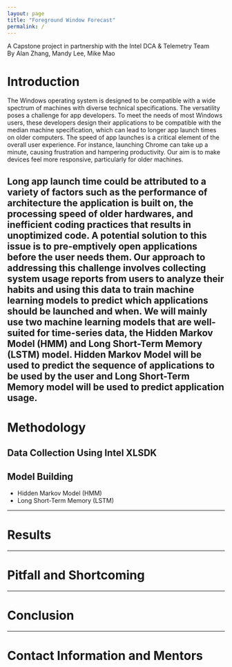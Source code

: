 ```yaml
---
layout: page
title: "Foreground Window Forecast"
permalink: /
---
```


A Capstone project in partnership with the Intel DCA & Telemetry Team <br>
By Alan Zhang, Mandy Lee, Mike Mao

# Introduction

The Windows operating system is designed to be compatible with a wide spectrum of machines with diverse technical specifications. The versatility poses a challenge for app developers. To meet the needs of most Windows users, these developers design their applications to be compatible with the median machine specification, which can lead to longer app launch times on older computers. The speed of app launches is a critical element of the overall user experience. For instance, launching Chrome can take up a minute, causing frustration and hampering productivity. Our aim is to make devices feel more responsive, particularly for older machines.

Long app launch time could be attributed to a variety of factors such as the performance of architecture the application is built on, the processing speed of older hardwares, and inefficient coding practices that results in unoptimized code. A potential solution to this issue is to pre-emptively open applications before the user needs them. Our approach to addressing this challenge involves collecting system usage reports from users to analyze their habits and using this data to train machine learning models to predict which applications should be launched and when. We will mainly use two machine learning models that are well-suited for time-series data, the Hidden Markov Model (HMM) and Long Short-Term Memory (LSTM) model. Hidden Markov Model will be used to predict the sequence of applications to be used by the user and Long Short-Term Memory model will be used to predict application usage.
---
# Methodology
## Data Collection Using Intel XLSDK
## Model Building
- Hidden Markov Model (HMM)
- Long Short-Term Memory (LSTM)

---
# Results
---
# Pitfall and Shortcoming
---
# Conclusion
---
# Contact Information and Mentors
